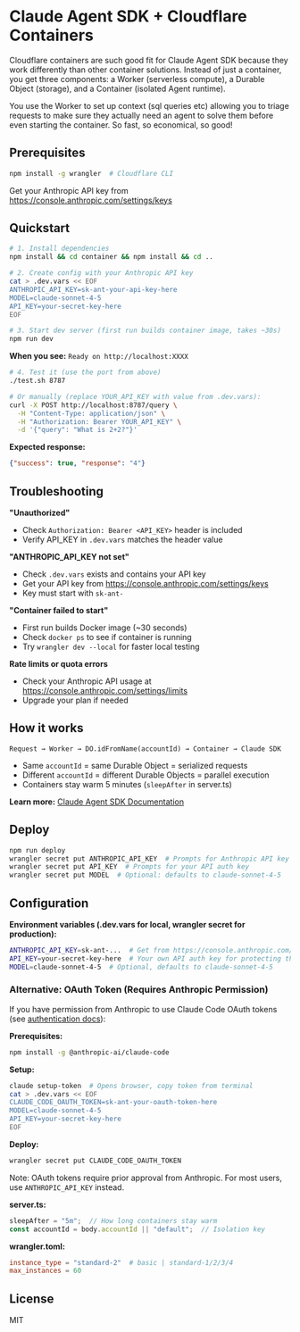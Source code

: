 # Claude Agent SDK + Cloudflare Containers

Cloudflare containers are such good fit for Claude Agent SDK because they work differently than other container solutions. Instead of just a container, you get three components: a Worker (serverless compute), a Durable Object (storage), and a Container (isolated Agent runtime).

You use the Worker to set up context (sql queries etc) allowing you to triage requests to make sure they actually need an agent to solve them before even starting the container. So fast, so economical, so good!

## Prerequisites

```bash
npm install -g wrangler  # Cloudflare CLI
```

Get your Anthropic API key from https://console.anthropic.com/settings/keys

## Quickstart

```bash
# 1. Install dependencies
npm install && cd container && npm install && cd ..

# 2. Create config with your Anthropic API key
cat > .dev.vars << EOF
ANTHROPIC_API_KEY=sk-ant-your-api-key-here
MODEL=claude-sonnet-4-5
API_KEY=your-secret-key-here
EOF

# 3. Start dev server (first run builds container image, takes ~30s)
npm run dev
```

**When you see:** `Ready on http://localhost:XXXX`

```bash
# 4. Test it (use the port from above)
./test.sh 8787

# Or manually (replace YOUR_API_KEY with value from .dev.vars):
curl -X POST http://localhost:8787/query \
  -H "Content-Type: application/json" \
  -H "Authorization: Bearer YOUR_API_KEY" \
  -d '{"query": "What is 2+2?"}'
```

**Expected response:**
```json
{"success": true, "response": "4"}
```

## Troubleshooting

**"Unauthorized"**
- Check `Authorization: Bearer <API_KEY>` header is included
- Verify API_KEY in `.dev.vars` matches the header value

**"ANTHROPIC_API_KEY not set"**
- Check `.dev.vars` exists and contains your API key
- Get your API key from https://console.anthropic.com/settings/keys
- Key must start with `sk-ant-`

**"Container failed to start"**
- First run builds Docker image (~30 seconds)
- Check `docker ps` to see if container is running
- Try `wrangler dev --local` for faster local testing

**Rate limits or quota errors**
- Check your Anthropic API usage at https://console.anthropic.com/settings/limits
- Upgrade your plan if needed

## How it works

```
Request → Worker → DO.idFromName(accountId) → Container → Claude SDK
```

- Same `accountId` = same Durable Object = serialized requests
- Different `accountId` = different Durable Objects = parallel execution
- Containers stay warm 5 minutes (`sleepAfter` in server.ts)

**Learn more:** [Claude Agent SDK Documentation](https://docs.claude.com/en/api/agent-sdk/overview#core-concepts)

## Deploy

```bash
npm run deploy
wrangler secret put ANTHROPIC_API_KEY  # Prompts for Anthropic API key
wrangler secret put API_KEY  # Prompts for your API auth key
wrangler secret put MODEL  # Optional: defaults to claude-sonnet-4-5
```

## Configuration

**Environment variables (.dev.vars for local, wrangler secret for production):**
```bash
ANTHROPIC_API_KEY=sk-ant-...  # Get from https://console.anthropic.com/settings/keys
API_KEY=your-secret-key-here  # Your own API auth key for protecting the endpoint
MODEL=claude-sonnet-4-5  # Optional, defaults to claude-sonnet-4-5
```

### Alternative: OAuth Token (Requires Anthropic Permission)

If you have permission from Anthropic to use Claude Code OAuth tokens (see [authentication docs](https://docs.claude.com/en/api/agent-sdk/overview#core-concepts)):

**Prerequisites:**
```bash
npm install -g @anthropic-ai/claude-code
```

**Setup:**
```bash
claude setup-token  # Opens browser, copy token from terminal
cat > .dev.vars << EOF
CLAUDE_CODE_OAUTH_TOKEN=sk-ant-your-oauth-token-here
MODEL=claude-sonnet-4-5
API_KEY=your-secret-key-here
EOF
```

**Deploy:**
```bash
wrangler secret put CLAUDE_CODE_OAUTH_TOKEN
```

Note: OAuth tokens require prior approval from Anthropic. For most users, use `ANTHROPIC_API_KEY` instead.

**server.ts:**
```typescript
sleepAfter = "5m";  // How long containers stay warm
const accountId = body.accountId || "default";  // Isolation key
```

**wrangler.toml:**
```toml
instance_type = "standard-2"  # basic | standard-1/2/3/4
max_instances = 60
```

## License

MIT
